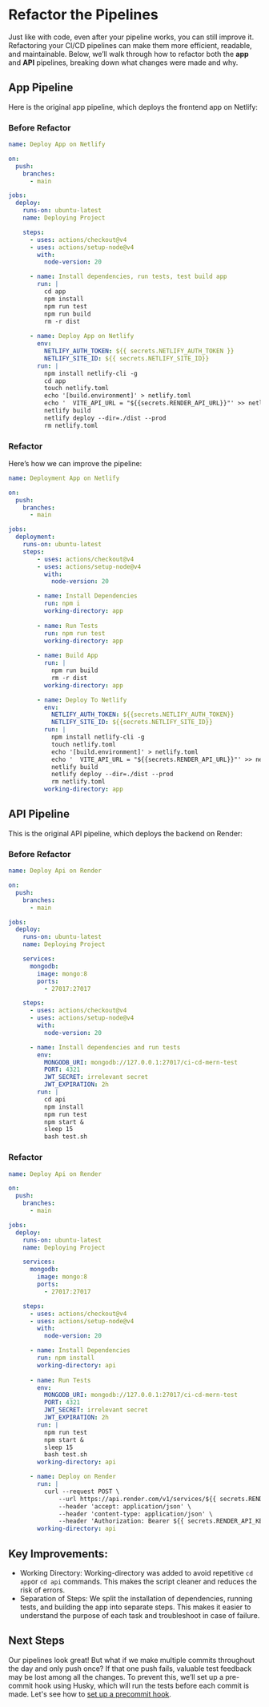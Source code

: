 # Refactor the Pipelines

Just like with code, even after your pipeline works, you can still improve it. Refactoring your CI/CD pipelines can make them more efficient, readable, and maintainable. Below, we’ll walk through how to refactor both the **app** and **API** pipelines, breaking down what changes were made and why.

## App Pipeline

Here is the original app pipeline, which deploys the frontend app on Netlify:

### Before Refactor

```yml
name: Deploy App on Netlify

on:
  push:
    branches:
      - main

jobs:
  deploy:
    runs-on: ubuntu-latest
    name: Deploying Project

    steps:
      - uses: actions/checkout@v4
      - uses: actions/setup-node@v4
        with:
          node-version: 20

      - name: Install dependencies, run tests, test build app
        run: |
          cd app
          npm install
          npm run test
          npm run build
          rm -r dist
          
      - name: Deploy App on Netlify
        env:
          NETLIFY_AUTH_TOKEN: ${{ secrets.NETLIFY_AUTH_TOKEN }}
          NETLIFY_SITE_ID: ${{ secrets.NETLIFY_SITE_ID}}
        run: |
          npm install netlify-cli -g
          cd app
          touch netlify.toml
          echo '[build.environment]' > netlify.toml
          echo '  VITE_API_URL = "${{secrets.RENDER_API_URL}}"' >> netlify.toml
          netlify build
          netlify deploy --dir=./dist --prod
          rm netlify.toml
```
### Refactor

Here’s how we can improve the pipeline:

```yml
name: Deployment App on Netlify

on:
  push:
    branches:
      - main

jobs:
  deployment:
    runs-on: ubuntu-latest
    steps:
        - uses: actions/checkout@v4
        - uses: actions/setup-node@v4
          with:
            node-version: 20

        - name: Install Dependencies
          run: npm i
          working-directory: app
        
        - name: Run Tests
          run: npm run test
          working-directory: app
        
        - name: Build App
          run: |
            npm run build
            rm -r dist
          working-directory: app

        - name: Deploy To Netlify
          env:
            NETLIFY_AUTH_TOKEN: ${{secrets.NETLIFY_AUTH_TOKEN}}
            NETLIFY_SITE_ID: ${{secrets.NETLIFY_SITE_ID}}
          run: |
            npm install netlify-cli -g
            touch netlify.toml
            echo '[build.environment]' > netlify.toml
            echo '  VITE_API_URL = "${{secrets.RENDER_API_URL}}"' >> netlify.toml
            netlify build
            netlify deploy --dir=./dist --prod
            rm netlify.toml
          working-directory: app
```

## API Pipeline

This is the original API pipeline, which deploys the backend on Render:

### Before Refactor

```yml
name: Deploy Api on Render

on:
  push:
    branches:
      - main

jobs:
  deploy:
    runs-on: ubuntu-latest
    name: Deploying Project

    services:
      mongodb:
        image: mongo:8
        ports:
          - 27017:27017

    steps:
      - uses: actions/checkout@v4
      - uses: actions/setup-node@v4
        with:
          node-version: 20

      - name: Install dependencies and run tests
        env:
          MONGODB_URI: mongodb://127.0.0.1:27017/ci-cd-mern-test
          PORT: 4321
          JWT_SECRET: irrelevant secret
          JWT_EXPIRATION: 2h
        run: |
          cd api
          npm install
          npm run test
          npm start & 
          sleep 15
          bash test.sh
```

### Refactor

```yml
name: Deploy Api on Render

on:
  push:
    branches:
      - main

jobs:
  deploy:
    runs-on: ubuntu-latest
    name: Deploying Project

    services:
      mongodb:
        image: mongo:8
        ports:
          - 27017:27017

    steps:
      - uses: actions/checkout@v4
      - uses: actions/setup-node@v4
        with:
          node-version: 20

      - name: Install Dependencies
        run: npm install
        working-directory: api
      
      - name: Run Tests
        env:
          MONGODB_URI: mongodb://127.0.0.1:27017/ci-cd-mern-test
          PORT: 4321
          JWT_SECRET: irrelevant secret
          JWT_EXPIRATION: 2h
        run: |
          npm run test
          npm start &
          sleep 15
          bash test.sh
        working-directory: api

      - name: Deploy on Render
        run: |
          curl --request POST \
              --url https://api.render.com/v1/services/${{ secrets.RENDER_SERVICE_ID }}/deploys \
              --header 'accept: application/json' \
              --header 'content-type: application/json' \
              --header 'Authorization: Bearer ${{ secrets.RENDER_API_KEY }}' \
        working-directory: api
```

## Key Improvements:
- Working Directory: Working-directory was added to avoid repetitive `cd app`or `cd api` commands. This makes the script cleaner and reduces the risk of errors.
- Separation of Steps: We split the installation of dependencies, running tests, and building the app into separate steps. This makes it easier to understand the purpose of each task and troubleshoot in case of failure.

## Next Steps

Our pipelines look great! But what if we make multiple commits throughout the day and only push once? If that one push fails, valuable test feedback may be lost among all the changes. To prevent this, we’ll set up a pre-commit hook using Husky, which will run the tests before each commit is made. Let's see how to [set up a precommit hook](./precommit-hook.md).